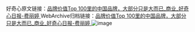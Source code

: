好奇心原文链接：[品牌价值Top 100里的中国品牌，大部分只是大而已_商业_好奇心日报-费丽婷 ](https://www.qdaily.com/articles/10728.html)
WebArchive归档链接：[品牌价值Top 100里的中国品牌，大部分只是大而已_商业_好奇心日报-费丽婷 ](http://web.archive.org/web/20170706043203/http://www.qdaily.com:80/articles/10728.html)
![image](http://ww3.sinaimg.cn/large/007d5XDply1g3wc8iavy3j30u040e1kx)